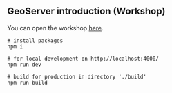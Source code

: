 ## GeoServer introduction (Workshop)

You can open the workshop [here](https://terrestris.github.io/geoserver-introduction-ws/).

```shell
# install packages
npm i

# for local development on http://localhost:4000/
npm run dev

# build for production in directory './build'
npm run build
```

